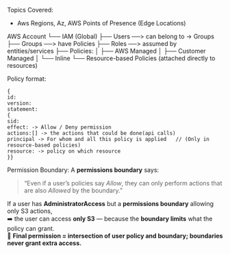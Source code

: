 
Topics Covered:
* Aws Regions, Az, AWS Points of Presence (Edge Locations)


AWS Account
 └── IAM (Global)
      ├── Users ──> can belong to → Groups
      ├── Groups ──> have Policies
      ├── Roles ──> assumed by entities/services
      ├── Policies:
      │    ├── AWS Managed
      │    ├── Customer Managed
      │    └── Inline
      └── Resource-based Policies (attached directly to resources)


Policy format:

```
{
id:
version:
statement:
{
sid:
effect: -> Allow / Deny permission
actions:[] -> the actions that could be done(api calls)
principal -> For whom and all this policy is applied   // (Only in resource-based policies)
resource: -> policy on which resource
}}
```

Permission Boundary:
A **permissions boundary** says:

> “Even if a user’s policies say _Allow_, they can only perform actions that are also _Allowed_ by the boundary.”
> 

If a user has **AdministratorAccess** but a **permissions boundary** allowing only S3 actions,  
➡️ the user can access **only S3** — because the **boundary limits** what the policy can grant.  
🧠 **Final permission = intersection of user policy and boundary; boundaries never grant extra access.**